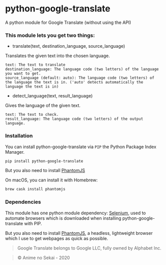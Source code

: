 # python-google-translate
 A python module for Google Translate (without using the API)

### This module lets you get two things:

- translate(text, destination_language, source_language)

Translates the given text into the chosen language.

    text: The text to translate
    destination_language: The language code (two letters) of the language you want to get.
    source_language (default: auto): The language code (two letters) of the language the text is in. ('auto' detects automatically the language the text is in)

- detect_language(text, result_language)

Gives the language of the given text.

    text: The text to check.
    result_language: The language code (two letters) of the output language.

### Installation
You can install python-google-translate via `PIP` the Python Package Index Manager.

```bash
pip install python-google-translate
```

But you also need to install [PhantomJS](https://phantomjs.org/download.html)

On macOS, you can install it with Homebrew:
```bash
brew cask install phantomjs
```

### Dependencies

This module has one python module dependency: [Selenium](https://www.selenium.dev/), used to automate browsers which is downloaded when installing python-google-translate with PIP.

But you also need to install [PhantomJS](https://phantomjs.org/download.html), a headless, lightweight browser which I use to get webpages as quick as possible.



> Google Translate belongs to Google LLC, fully owned by Alphabet Inc.

> © Anime no Sekai - 2020